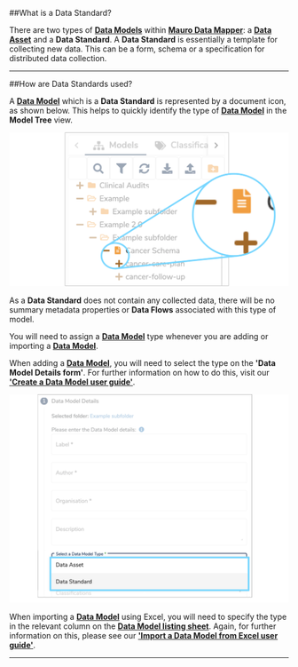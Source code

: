 ##What is a Data Standard?

There are two types of **[Data Models](../data-model/data-model.md)** within **[Mauro Data Mapper](https://modelcatalogue.cs.ox.ac.uk/mdm-ui/#/home)**: a **[Data Asset](../data-asset/data-asset.md)** and a **Data Standard**. A **Data Standard** is essentially a template for collecting new data. This can be a form, schema or a specification for distributed data collection.

---
##How are Data Standards used?

A **[Data Model](../data-model/data-model.md)** which is a **Data Standard** is represented by a document icon, as shown below. This helps to quickly identify the type of **[Data Model](../data-model/data-model.md)** in the **Model Tree** view. 

![Screenshot of Data Standard icon](data-standard-icon.png)

As a **Data Standard** does not contain any collected data, there will be no summary metadata properties or **Data Flows** associated with this type of model. 

You will need to assign a **[Data Model](../data-model/data-model.md)** type whenever you are adding or importing a **[Data Model](../data-model/data-model.md)**. 

When adding a **[Data Model](../data-model/data-model.md)**, you will need to select the type on the **'Data Model Details form'**. For further information on how to do this, visit our **['Create a Data Model user guide'](../../user-guides/create-a-data-model/create-a-data-model.md)**. 

![Screenshot of Data Type section of Data Model details form](data-model-details-form-data-type-standard.png)

When importing a **[Data Model](../data-model/data-model.md)** using Excel, you will need to specify the type in the relevant column on the **[Data Model listing sheet](../../user-guides/import-data-model-from-excel/import-data-model-from-excel.md#listing-sheet)**. Again, for further information on this, please see our **['Import a Data Model from Excel user guide'](../../user-guides/import-data-model-from-excel/import-data-model-from-excel.md)**. 

---
